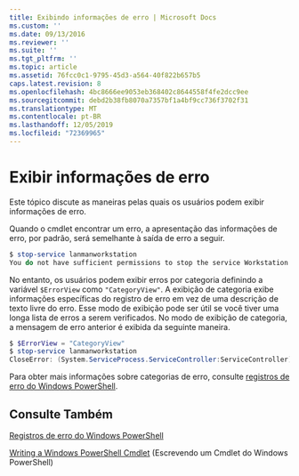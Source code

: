 ```yaml
---
title: Exibindo informações de erro | Microsoft Docs
ms.custom: ''
ms.date: 09/13/2016
ms.reviewer: ''
ms.suite: ''
ms.tgt_pltfrm: ''
ms.topic: article
ms.assetid: 76fcc0c1-9795-45d3-a564-40f822b657b5
caps.latest.revision: 8
ms.openlocfilehash: 4bc8666ee9053eb368402c8644558f4fe2dcc9ee
ms.sourcegitcommit: debd2b38fb8070a7357bf1a4bf9cc736f3702f31
ms.translationtype: MT
ms.contentlocale: pt-BR
ms.lasthandoff: 12/05/2019
ms.locfileid: "72369965"
---
```

# <a name="displaying-error-information"></a>Exibir informações de erro

Este tópico discute as maneiras pelas quais os usuários podem exibir informações de erro.

Quando o cmdlet encontrar um erro, a apresentação das informações de erro, por padrão, será semelhante à saída de erro a seguir.

```powershell
$ stop-service lanmanworkstation
You do not have sufficient permissions to stop the service Workstation.
```

No entanto, os usuários podem exibir erros por categoria definindo a variável `$ErrorView` como `"CategoryView"`. A exibição de categoria exibe informações específicas do registro de erro em vez de uma descrição de texto livre do erro. Esse modo de exibição pode ser útil se você tiver uma longa lista de erros a serem verificados. No modo de exibição de categoria, a mensagem de erro anterior é exibida da seguinte maneira.

```powershell
$ $ErrorView = "CategoryView"
$ stop-service lanmanworkstation
CloseError: (System.ServiceProcess.ServiceController:ServiceController) [stop-service], ServiceCommandException
```

Para obter mais informações sobre categorias de erro, consulte [registros de erro do Windows PowerShell](./windows-powershell-error-records.md).

## <a name="see-also"></a>Consulte Também

[Registros de erro do Windows PowerShell](./windows-powershell-error-records.md)

[Writing a Windows PowerShell Cmdlet](./writing-a-windows-powershell-cmdlet.md) (Escrevendo um Cmdlet do Windows PowerShell)
